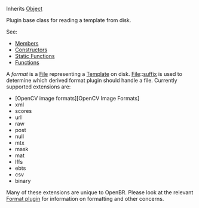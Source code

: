 <!-- FORMAT -->

Inherits [Object](../object/object.md)

Plugin base class for reading a template from disk.

See:

* [Members](members.md)
* [Constructors](constructors.md)
* [Static Functions](statics.md)
* [Functions](functions.md)

A *format* is a [File](../file/file.md) representing a [Template](../template/template.md) on disk. [File](../file/file.md)::[suffix](../file/functions.md#suffix) is used to determine which derived format plugin should handle a file. Currently supported extensions are:

* [OpenCV image formats][OpenCV Image Formats]
* xml
* scores
* url
* raw
* post
* null
* mtx
* mask
* mat
* lffs
* ebts
* csv
* binary

Many of these extensions are unique to OpenBR. Please look at the relevant [Format plugin](../../plugins/format.md) for information on formatting and other concerns.
